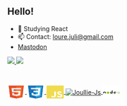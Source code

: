 ## Hello!

- 🌱 Studying React
- 📫 Contact: loure.juli@gmail.com
- <a rel="me" href="https://mastodon.social/@julianarosa">Mastodon</a>

<div>
  <a href="https://beacons.ai/Joullie">
  <img height="180em" src="https://github-readme-stats.vercel.app/api?username=joullie&show_icons=true&theme=dracula&include_all_commits=true&count_private=true"/>
  <img height="180em" src="https://github-readme-stats.vercel.app/api/top-langs/?username=joullie&layout=compact&langs_count=16&theme=dracula"/>
  
  
</div>
  
  ##
  
<div style="display: inline_block"><br>
   <img align="center" alt="Joullie-HTML" height="30" width="40" src="https://raw.githubusercontent.com/devicons/devicon/master/icons/html5/html5-original.svg">
   <img align="center" alt="Joullie-CSS" height="30" width="40" src="https://raw.githubusercontent.com/devicons/devicon/master/icons/css3/css3-original.svg">
   <img align="center" alt="Joullie-Js" height="30" width="40" src="https://raw.githubusercontent.com/devicons/devicon/master/icons/javascript/javascript-plain.svg">
   <img align="center" alt="Joullie-Js" height="30" width="40" src="https://cdn.jsdelivr.net/gh/devicons/devicon/icons/tailwindcss/tailwindcss-plain.svg">
   <img align="center" alt="Joullie-Js" height="30" width="40" src="https://raw.githubusercontent.com/devicons/devicon/1119b9f84c0290e0f0b38982099a2bd027a48bf1/icons/nodejs/nodejs-original-wordmark.svg">
  
  
  
  </div>
  
  
